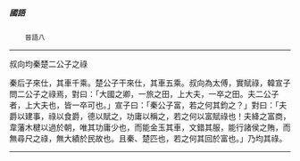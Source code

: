 

##### 國語
　　`晉語八`

* * *

叔向均秦楚二公子之祿

秦后子來仕，其車千乘。楚公子干來仕，其車五乘。叔向為太傅，實賦祿，韓宣子問二公子之祿焉，對曰：「大國之卿，一旅之田，上大夫，一卒之田。夫二公子者，上大夫也，皆一卒可也。」宣子曰：「秦公子富，若之何其鈞之？」對曰：「夫爵以建事，祿以食爵，德以賦之，功庸以稱之，若之何以富賦祿也！夫絳之富商，韋藩木楗以過於朝，唯其功庸少也，而能金玉其車，文錯其服，能行諸侯之賄，而無尋尺之祿，無大績於民故也。且秦、楚匹也，若之何其回於富也。」乃均其祿。

* * *


